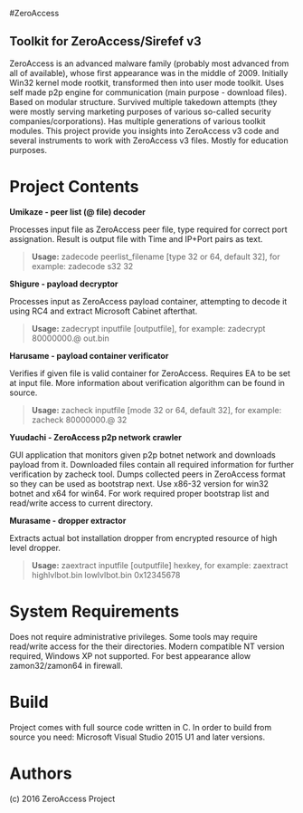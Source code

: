 
#ZeroAccess
## Toolkit for ZeroAccess/Sirefef v3

ZeroAccess is an advanced malware family (probably most advanced from all of available), whose first appearance was in the middle of 2009. Initially Win32 kernel mode rootkit, transformed then into user mode toolkit. Uses self made p2p engine for communication (main purpose - download files). Based on modular structure. Survived multiple takedown attempts (they were mostly serving marketing purposes of various so-called security companies/corporations). Has multiple generations of various toolkit modules. This project provide you insights into ZeroAccess v3 code and several instruments to work with ZeroAccess v3 files. Mostly for education purposes.

# Project Contents

**Umikaze - peer list (@ file) decoder**

Processes input file as ZeroAccess peer file, type required for correct port assignation. 
Result is output file with Time and IP+Port pairs as text. 

> **Usage:** zadecode peerlist_filename [type 32 or 64, default 32], for example: zadecode s32 32

**Shigure - payload decryptor**

Processes input as ZeroAccess payload container, attempting to decode it using RC4 and extract Microsoft Cabinet afterthat.

> **Usage:** zadecrypt inputfile [outputfile], for example: zadecrypt 80000000.@ out.bin

**Harusame - payload container verificator**

Verifies if given file is valid container for ZeroAccess. Requires EA to be set at input file. More information about verification algorithm can be found in source.

> **Usage:** zacheck inputfile [mode 32 or 64, default 32], for example: zacheck 80000000.@ 32

**Yuudachi - ZeroAccess p2p network crawler**

GUI application that monitors given p2p botnet network and downloads payload from it. Downloaded files contain  all required information for further verification by zacheck tool. Dumps collected peers in ZeroAccess format so they can be used as bootstrap next. Use x86-32 version for win32 botnet and x64 for win64. For work required proper bootstrap list and read/write access to current directory.

**Murasame - dropper extractor**

Extracts actual bot installation dropper from encrypted resource of high level dropper.

> **Usage:** zaextract inputfile [outputfile] hexkey, for example: zaextract highlvlbot.bin lowlvlbot.bin 0x12345678

# System Requirements

Does not require administrative privileges. Some tools may require read/write access for the their directories. Modern compatible NT version required, Windows XP not supported. For best appearance allow zamon32/zamon64 in firewall.

# Build 

Project comes with full source code written in C. 
In order to build from source you need: Microsoft Visual Studio 2015 U1 and later versions.
 
# Authors

(c) 2016 ZeroAccess Project
